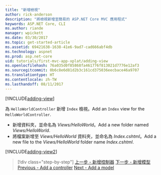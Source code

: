 ```yaml
---
title: "新增檢視"
author: rick-anderson
description: "將檢視新增至簡易的 ASP.NET Core MVC 應用程式"
keywords: ASP.NET Core, CLI
ms.author: riande
manager: wpickett
ms.date: 03/30/2017
ms.topic: get-started-article
ms.assetid: 69421638-1638-41e6-9ad7-cad666abf4db
ms.technology: aspnet
ms.prod: asp.net-core
uid: tutorials/first-mvc-app-xplat/adding-view
ms.openlocfilehash: 76a035d0f85868fa461776f813021d7776e12af3
ms.sourcegitcommit: 0b6c8e6d81d2b3c161cd375036eecbace46a9707
ms.translationtype: HT
ms.contentlocale: zh-TW
ms.lasthandoff: 08/11/2017
---
```

[!INCLUDE[adding-view](../../includes/mvc-intro/adding_view1.md)]

<span data-ttu-id="39b57-104">為 `HelloWorldController` 新增 `Index` 檢視。</span><span class="sxs-lookup"><span data-stu-id="39b57-104">Add an `Index` view for the `HelloWorldController`.</span></span>

* <span data-ttu-id="39b57-105">新增資料夾，並命名為 *Views/HelloWorld*。</span><span class="sxs-lookup"><span data-stu-id="39b57-105">Add a new folder named *Views/HelloWorld*.</span></span>
* <span data-ttu-id="39b57-106">將檔案新增至 *Views/HelloWorld* 資料夾，並命名為 *Index.cshtml*。</span><span class="sxs-lookup"><span data-stu-id="39b57-106">Add a new file to the *Views/HelloWorld* folder name *Index.cshtml*.</span></span>

[!INCLUDE[adding-view2](../../includes/mvc-intro/adding_view2.md)]

>[!div class="step-by-step"]
<span data-ttu-id="39b57-107">[上一步 - 新增控制器](adding-controller.md)
[下一步 - 新增模型](adding-model.md)</span><span class="sxs-lookup"><span data-stu-id="39b57-107">[Previous - Add a controller](adding-controller.md)
[Next - Add a model](adding-model.md)</span></span>

